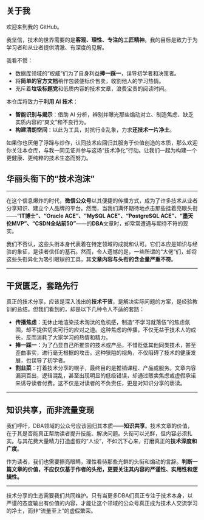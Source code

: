 ## 关于我 

欢迎来到我的 GitHub。

我坚信，技术的世界需要的是**客观、理性、专注的工匠精神**。我的目标是致力于为学习者和从业者提供清澈、有深度的见解。

我看不惯：

* 数据库领域的“权威”们为了自身利益**捧一踩一**，误导初学者和决策者。 
* 将**简单的官方文档**稍作包装便标价售卖，收割他人的学习热情。 
* 充斥着**垃圾标题党**和低质内容的技术文章，浪费宝贵的阅读时间。 

本仓库将致力于**利用 AI 技术**：

- **智能识别与揭示**：借助 AI 分析，辨别并曝光那些煽动对立、制造焦虑、缺乏实质内容的“爽文”和不良行为。
- **构建清朗空间**：以此为工具，对抗行业乱象，力求**还技术一片净土**。

如果你也厌倦了浮躁与炒作，认同技术应回归其服务于价值创造的本质，那么欢迎你关注本仓库，与我一同见证并参与这场“技术净化”行动。让我们一起为构建一个更健康、更纯粹的技术生态而努力。




## 华丽头衔下的“技术泡沫”
---
在这个信息爆炸的时代，**微信公众号**以其便捷的传播方式，成为了许多技术从业者分享知识、建立个人品牌的平台。然而，当我们满怀期待地点击那些挂着亮眼头衔——**“IT博士”、“Oracle ACE”、“MySQL ACE”、“PostgreSQL ACE”、“墨天伦MVP”、“CSDN全站前50”**——的**DBA**文章时，却常常遭遇与期待不符的现实。

我们不否认，这些头衔本身代表着在特定领域的成就和认可。它们本应是知识与经验的象征，是读者信任的基石。然而，令人遗憾的是，一些所谓的“大佬”们，却将这些头衔异化为吸引眼球的工具，其**文章内容与头衔的含金量严重不符**。

---

## 干货匮乏，套路先行

真正的技术分享，应该是深入浅出的**技术干货**，是解决实际问题的方案，是经验教训的总结。但我们看到的，却是以下几种令人不适的套路：

* **传播焦虑**：无休止地渲染技术淘汰的危机感，制造“不学习就落伍”的焦虑氛围，却不提供切实可行的应对之道。这种焦虑的传播，不仅无益于技术人的成长，反而消耗了大家学习的热情和精力。
* **捧一踩一**：为了凸显自己所推崇的技术或产品，不惜贬低其他同类技术，甚至歪曲事实，进行毫无根据的攻击。这种狭隘的视角，不仅阻碍了技术的健康发展，也误导了初学者。
* **割韭菜**：打着技术分享的幌子，最终目的是推销课程、产品或服务。文章内容漏洞百出，逻辑混乱，甚至出现明显的低级错误，却通过贩卖焦虑或虚假承诺来诱导读者付费。这不仅是对读者的不负责任，更是对知识分享的亵渎。

---

## 知识共享，而非流量变现

我们呼吁，DBA领域的公众号应该回归其本质——**知识共享**。技术文章的价值，在于其是否能真正帮助读者提升技能、解决问题。头衔可以光鲜，但内容必须扎实。与其花费大量精力打造虚假的“人设”，不如沉下心来，打磨真正的**技术深度和广度**。

作为读者，我们也需要擦亮眼睛，理性看待那些光鲜的头衔和煽动的言辞。**判断一篇文章的价值，不应仅仅基于作者的头衔，更要关注其内容的严谨性、实用性和逻辑性。**

---

技术分享的生态需要我们共同维护。只有当更多DBA们真正专注于技术本身，以严谨的态度输出有价值的内容，才能让这个领域的公众号真正成为技术人交流学习的净土，而非“流量至上”的虚假繁荣。
